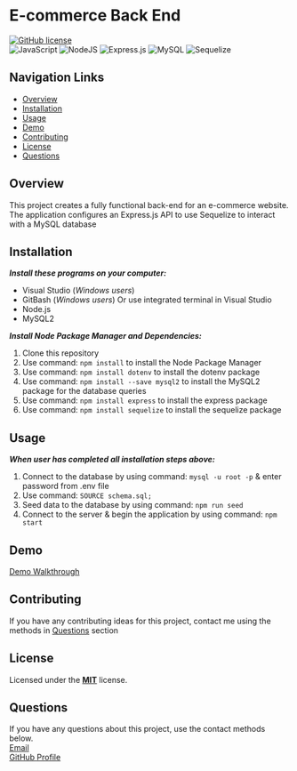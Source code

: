 # E-commerce Back End 
[![GitHub license](https://img.shields.io/badge/License-MIT-limegreen.svg)](https://opensource.org/licenses/MIT)<br>
![JavaScript](https://img.shields.io/badge/javascript-%23323330.svg?style=for-the-badge&logo=javascript&logoColor=%23F7DF1E)
![NodeJS](https://img.shields.io/badge/node.js-6DA55F?style=for-the-badge&logo=node.js&logoColor=white)
![Express.js](https://img.shields.io/badge/express.js-%23404d59.svg?style=for-the-badge&logo=express&logoColor=%2361DAFB)
![MySQL](https://img.shields.io/badge/mysql-%2300f.svg?style=for-the-badge&logo=mysql&logoColor=white)
![Sequelize](https://img.shields.io/badge/Sequelize-52B0E7?style=for-the-badge&logo=Sequelize&logoColor=white)

## Navigation Links
+ [Overview](#overview)
+ [Installation](#installation)
+ [Usage](#usage)
+ [Demo](#demo)
+ [Contributing](#contributing)
+ [License](#license)
+ [Questions](#questions)

## Overview
This project creates a fully functional back-end for an e-commerce website. The application configures an Express.js API to use Sequelize to interact with a MySQL database

## Installation
***Install these programs on your computer:***
+ Visual Studio (*Windows users*)<br>
+ GitBash (*Windows users*) Or use integrated terminal in Visual Studio<br> 
+ Node.js<br>
+ MySQL2<br>

***Install Node Package Manager and Dependencies:***<br>
1. Clone this repository<br>
2. Use command: `npm install` to install the Node Package Manager<br> 
3. Use command: `npm install dotenv` to install the dotenv package<br>
4. Use command: `npm install --save mysql2` to install the MySQL2 package for the database queries<br>
5. Use command: `npm install express` to install the express package<br>
6. Use command: `npm install sequelize` to install the sequelize package<br>

## Usage
***When user has completed all installation steps above:***<br> 
1. Connect to the database by using command: `mysql -u root -p` & enter password from .env file
2. Use command: `SOURCE schema.sql;`<br>
3. Seed data to the database by using command: `npm run seed`<br>
4. Connect to the server & begin the application by using command: `npm start`<br> 

## Demo
[Demo Walkthrough](https://drive.google.com/file/d/11-lspdVNFxWrrWCYSI3h-ERPZQrjoBTT/view?usp=sharing)<br>

## Contributing
If you have any contributing ideas for this project, contact me using the methods in [Questions](#questions) section

## License
Licensed under the <a href="https://github.com/techmack92/e-commerce-backend/blob/main/LICENSE"> **MIT**</a> license.

## Questions
If you have any questions about this project, use the contact methods below.<br>
[Email](mailto:mldixon9750@gmail.com)<br>
[GitHub Profile](https://github.com/techmack92) 
